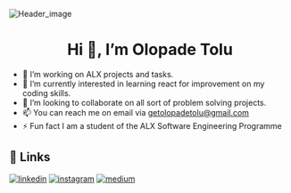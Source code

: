 
 ![Header_image](https://www.samurai-digital.com/app/uploads/2021/02/UIActions_2@2x.png)

<h1 align="center">Hi 👋, I’m Olopade Tolu </h1>

- 🔭 I’m working on ALX projects and tasks.
- 🌱 I’m currently interested in learning react for improvement on my coding skills.
- 💞️ I’m looking to collaborate on all sort of problem solving projects.
- 📫 You can reach me on email via getolopadetolu@gmail.com
- ⚡ Fun fact I am a student of the ALX Software Engineering Programme

## 🔗 Links
[![linkedin](https://img.shields.io/badge/linkedin-0A66C2?style=for-the-badge&logo=linkedin&logoColor=white)](https://www.linkedin.com/in/https://www.linkedin.com/in/tolu-olopade)
[![instagram](https://img.shields.io/badge/instagram-1DA1F2?style=for-the-badge&logo=instagram&logoColor=white)](https://www.instagram.com/tolutoon)
[![medium](https://img.shields.io/badge/medium-fff?style=for-the-badge&logo=medium&logoColor=black)](https://medium.com/@getolopadetolu)
<!---
Tolutoon/Tolutoon is a ✨ special ✨ repository because its `README.md` (this file) appears on your GitHub profile.
You can click the Preview link to take a look at your changes.
--->
